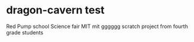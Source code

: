 # dragon-cavern test
Red Pump school  Science fair MIT mit gggggg scratch project from fourth grade students
